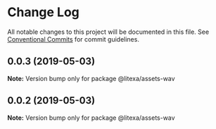 # Change Log

All notable changes to this project will be documented in this file.
See [Conventional Commits](https://conventionalcommits.org) for commit guidelines.

## 0.0.3 (2019-05-03)

**Note:** Version bump only for package @litexa/assets-wav





## 0.0.2 (2019-05-03)

**Note:** Version bump only for package @litexa/assets-wav
